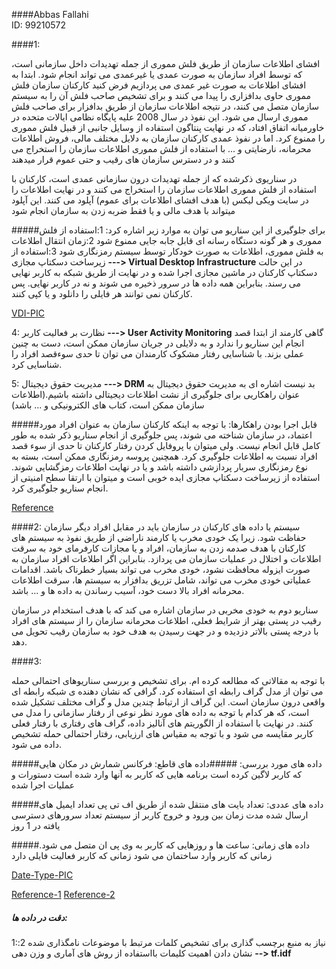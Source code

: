 
####Abbas Fallahi         
ID: 99210572

####1:


افشای اطلاعات سازمان از طریق فلش مموری از جمله تهدیدات داخل سازمانی است، که توسط افراد سازمان به صورت عمدی یا غیرعمدی می تواند انجام شود. ابتدا به افشای اطلاعات به صورت غیر عمدی می پردازیم
فرض کنید کارکنان سازمان فلش مموری حاوی بدافزاری را پیدا می کنند و برای تشخیص صاحب فلش آن را به سیستم سازمان متصل می کنند، در نتیجه اطلاعات سازمان از طریق بدافزار برای صاحب فلش مموری ارسال می شود. این نفوذ در سال 2008 علیه پایگاه نظامی ایالات متحده در خاورمیانه اتفاق افتاد، که در نهایت پنتاگون استفاده از وسایل جانبی از قبیل فلش مموری را ممنوع کرد. اما در نفوذ عمدی کارکنان سازمان به دلایل مختلف مالی، فروش اطلاعات محرمانه، نارضایتی و ... با استفاده از فلش مموری اطلاعات سازمان را استخراج می کنند و در دسترس سازمان های رقیب و حتی عموم قرار میدهند

در سناریوی ذکرشده که از جمله تهدیدات درون سازمانی عمدی است، کارکنان با استفاده از فلش مموری اطلاعات سازمان را استخراج می کنند و در نهایت اطلاعات را در سایت ویکی لیکس (با هدف افشای اطلاعات برای عموم) آپلود می کنند. این آپلود میتواند با هدف مالی و یا فقط ضربه زدن به سازمان انجام شود


#####برای جلوگیری از این سناریو می توان به موارد زیر اشاره کرد:
1:استفاده از فلش مموری و هر گونه دستگاه رسانه ای قابل جابه جایی ممنوع شود
2:زمان انتقال اطلاعات به فلش مموری، اطلاعات به صورت خودکار توسط سیستم رمزنگاری شود 
3:استفاده از زیرساخت دسکتاپ مجازی __---> Virtual Desktop Infrastructure__
در این حالت دسکتاپ کارکنان در ماشین مجازی اجرا شده و در نهایت از طریق شبکه به کاربر نهایی می رسند. بنابراین همه داده ها در سرور ذخیره می شوند و نه در کاربر نهایی. پس کارکنان نمی توانند هر فایلی را دانلود و یا کپی کنند.

[VDI-PIC](https://s18.picofile.com/file/8432628134/Virtual_Desktop_Infrastructure.png)

4: نظارت بر فعالیت کاربر __---> User Activity Monitoring__
گاهی کارمند از ابتدا قصد انجام این سناریو را ندارد و به دلایلی در جریان سازمان ممکن است، دست به چنین عملی بزند. با شناسایی رفتار مشکوک کارمندان می توان تا حدی سوءقصد افراد را شناسایی کرد.

5: مدیریت حقوق دیجیتال __---> DRM__
بد نیست اشاره ای به مدیریت حقوق دیجیتال به عنوان راهکاریی برای جلوگیری از  نشت اطلاعات 
دیجیتالی داشته باشیم.(اطلاعات سازمان ممکن است، کتاب های الکترونیکی و ... باشد)

#####قابل اجرا بودن راهکارها:
با توجه به اینکه کارکنان سازمان به عنوان افراد مورد اعتماد، در سازمان شناخته می شوند، پس جلوگیری از انجام سناریو ذکر شده به طور کامل قابل انجام نیست. ولی میتوان با پروفایل کردن رفتار کارکنان تا حدی از سوء قصد افراد نسبت به اطلاعات جلوگیری کرد. همچنین پروسه رمزنگاری ممکن است، بسته به نوع رمزنگاری سربار پردازشی داشته باشد و یا در نهایت اطلاعات رمزگشایی شوند. استفاده از زیرساخت دسکتاپ مجازی ایده خوبی است و میتوان با ارتقا سطح امنیتی از انجام سناریو جلوگیری کرد.

[Reference](https://www.mdpi.com/2079-9292/9/9/1460/pdf)


####2:
سیستم یا داده های کارکنان در سازمان باید در مقابل افراد دیگر سازمان حفاظت شود. زیرا یک خودی مخرب یا کارمند ناراضی از طریق نفوذ به سیستم های کارکنان با هدف صدمه زدن به سازمان، افراد و یا مجازات کارفرمای خود به سرقت اطلاعات و اختلال در عملیات سازمان می پردازد.
 بنابراین اگر اطلاعات افراد سازمان به صورت ایزوله محافظت نشود، خودی مخرب می تواند بسیار خطرناک باشد. اقدامات عملیاتی خودی مخرب می تواند، شامل تزریق بدافزار به سیستم ها، سرقت اطلاعات محرمانه افراد بالا دست خود، آسیب رساندن به داده ها و ... باشد.

سناریو دوم به خودی مخربی در سازمان اشاره می کند که با هدف استخدام در سازمان رقیب در پستی بهتر از شرایط فعلی، اطلاعات محرمانه سازمان را از سیستم های افراد با درجه پستی بالاتر دزدیده و در جهت رسیدن به هدف خود به سازمان رقیب تحویل می دهد.



####3:

با توجه به مقالاتی که مطالعه کرده ام. برای تشخیص و بررسی سناریوهای احتمالی حمله می توان از مدل گراف رابطه ای استفاده کرد. گرافی که نشان دهنده ی شبکه رابطه ای واقعی درون سازمان است.
این گراف از ارتباط چندین مدل و گراف مختلف تشکیل شده است، که هر کدام با توجه به داده های مورد نظر نوعی از رفتار سازمانی را مدل می کنند. در نهایت با استفاده از الگوریتم های آنالیز داده، گراف های رفتاری با رفتار فعلی کاربر مقایسه می شود و با توجه به مقیاس های ارزیابی، رفتار احتمالی حمله تشخیص داده می شود.

#####داده های مورد بررسی:
#####داده های قاطع:
فرکانس شمارش در مکان هایی که کاربر لاگین کرده است
برنامه هایی که کاربر به آنها وارد شده است
دستورات و عملیات اجرا شده

#####داده های عددی:
تعداد بایت های منتقل شده از طریق اف تی پی
تعداد ایمیل های ارسال شده
مدت زمان بین ورود و خروج کاربر از سیستم
تعداد سرورهای دسترسی یافته در 1 روز

#####داده های زمانی:
ساعت ها و روزهایی که کاربر به وی پی ان متصل می شود.
زمانی که کاربر وارد ساختمان می شود
زمانی که کاربر فعالیت فایلی دارد

[Date-Type-PIC](https://s19.picofile.com/file/8432645484/data_type.png)

[Reference-1](https://www.exabeam.com/wp-content/uploads/2019/04/Lin-Insider-Threat-Detection.pdf)
[Reference-2](https://ieeexplore.ieee.org/stamp/stamp.jsp?tp=&arnumber=6565236)

##### دقت در داده ها:
1:نیاز به منبع برچسب گذاری برای تشخیص کلمات مرتبط با موضوعات نامگذاری شده
2: نشان دادن اهمیت کلیمات بااستفاده از روش های آماری و وزن دهی __--> tf.idf__

